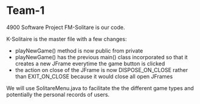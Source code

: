 # Team-1
4900 Software Project
FM-Solitare is our code.

K-Solitaire is the master file with a few changes:
  - playNewGame() method is now public from private
  - playNewGame() has the previous main() class incorporated so that it creates a new JFrame everytime the game button is clicked
  - the action on close of the JFrame is now DISPOSE_ON_CLOSE rather than EXIT_ON_CLOSE because it would close all open JFrames
  
  We will use SolitareMenu.java to facilitate the the different game types and potentially the personal records of users.
